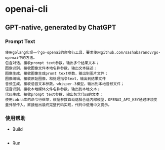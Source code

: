 # openai-cli

## GPT-native, generated by ChatGPT

### Prompt Text

```text
使用golang实现一个go-openai的命令行工具，要求使用github.com/sashabaranov/go-openai中的方法。
包含对话，接收prompt text参数，输出多个结果文本； 
图像识别，接收图像文件本地名称参数，输出文本描述；
图像生成，接收图像生成promt text参数，输出到图片文件；
图像编辑，接收原始图像，和处理指令text，输出到结果文件
音频生成，接收语音文本参数，whisper-3模型，输出到本地音频文件；
语音识别，接收本地媒体文件名称参数，输出到本地文本；
代码生成，接收prompt text参数，输出包含代码的文本；
使用cobra库的命令行框架，根据参数自动选择合适内部模型，OPENAI_API_KEY通过环境变量外部传入。直接给出最终完整代码实现，代码中使用中文提示。
```

### 使用帮助

* Build
```text

```

* Run
```text

```